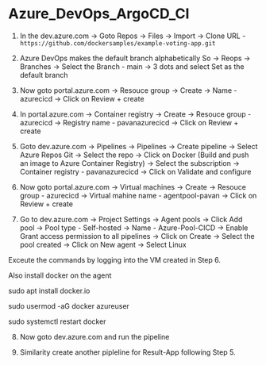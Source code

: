 # Azure_DevOps_ArgoCD_CI  

1. In the dev.azure.com -> Goto Repos -> Files -> Import -> Clone URL - `https://github.com/dockersamples/example-voting-app.git`
   
   
2. Azure DevOps makes the default branch alphabetically So -> Reops -> Branches -> Select the Branch - main -> 3 dots and select Set as the default branch 

 
3. Now goto portal.azure.com -> Resouce group -> Create -> Name - azurecicd -> Click on Review + create
 

4. In portal.azure.com -> Container registry -> Create -> Resouce group - azurecicd -> Registry name - pavanazurecicd -> Click on Review + create


5. Goto dev.azure.com -> Pipelines -> Pipelines -> Create pipeline -> Select Azure Repos Git -> Select the repo -> Click on Docker (Build and push an image to Azure Container Registry) -> Select the subscription -> Container registry - pavanazurecicd -> Click on Validate and configure


6. Now goto portal.azure.com -> Virtual machines -> Create -> Resouce group - azurecicd -> Virtual mahine name - agentpool-pavan -> Click on Review + create


7. Go to dev.azure.com -> Project Settings -> Agent pools -> Click Add pool -> Pool type - Self-hosted -> Name - Azure-Pool-CICD -> Enable Grant access permission to all pipelines -> Click on Create -> Select the pool created -> Click on New agent -> Select Linux 

Exceute the commands by logging into the VM created in Step 6. 

Also install docker on the agent

sudo apt install docker.io

sudo usermod -aG docker azureuser

sudo systemctl restart docker


8. Now goto dev.azure.com and run the pipeline 


9. Similarity create another pipleline for Result-App following Step 5.



